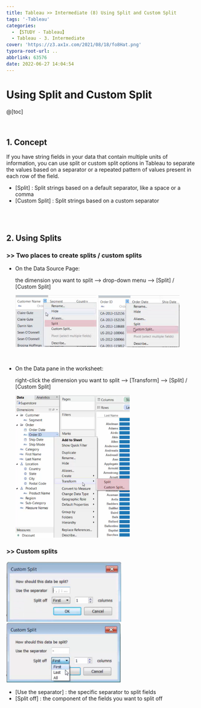 ```yaml
---
title: Tableau >> Intermediate (8) Using Split and Custom Split
tags: '-Tableau'
categories:
  - 【STUDY - Tableau】
  - Tableau - 3. Intermediate
cover: 'https://z3.ax1x.com/2021/08/18/fo8Hat.png'
typora-root-url: ..
abbrlink: 63576
date: 2022-06-27 14:04:54
---
```


# Using Split and Custom Split

@[toc]

<br />

## **1. Concept**

If you have string fields in your data that contain multiple units of information, you can use split or custom split options in Tableau to separate the values based on a separator or a repeated pattern of values present in each row of the field.

* [Split] : Split strings based on a default separator, like a space or a comma
* [Custom Split] : Split strings based on a custom separator

<br />

<br />

## **2. Using Splits**

### \>> Two places to create splits / custom splits

* On the Data Source Page:

  the dimension you want to split --> drop-down menu --> [Split] / [Custom Split]

  <img src="/images/S-Tableau-Intermediate-8-Using-Split-and-Custom-Split/image-20210608154104954.png" alt="image-20210608154104954" style="zoom:67%;" /> 	<img src="/images/S-Tableau-Intermediate-8-Using-Split-and-Custom-Split/image-20210608154203595-16563144840331.png" alt="image-20210608154203595" style="zoom:67%;" />

  <br />

* On the Data pane in the worksheet:

  right-click the dimension you want to split --> [Transform] --> [Split] / [Custom Split]

  <img src="/images/S-Tableau-Intermediate-8-Using-Split-and-Custom-Split/image-20210608154938851.png" alt="image-20210608154938851" style="zoom:67%;" /> 

  <br />

### \>> Custom splits

<img src="/images/S-Tableau-Intermediate-8-Using-Split-and-Custom-Split/image-20210608154337879-16563145155593.png" alt="image-20210608154337879" style="zoom:95%;" />		 <img src="/images/S-Tableau-Intermediate-8-Using-Split-and-Custom-Split/image-20210608154622042.png" alt="image-20210608154622042" style="zoom:80%;" />

* [Use the separator] : the specific separator to split fields
* [Split off] : the component of the fields you want to split off

<br />

<br />
